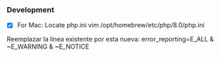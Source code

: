 ### Development

- [x] For Mac:
      Locate php.ini
      vim /opt/homebrew/etc/php/8.0/php.ini

Reemplazar la línea existente por esta nueva:
error_reporting=E_ALL & ~E_WARNING & ~E_NOTICE
